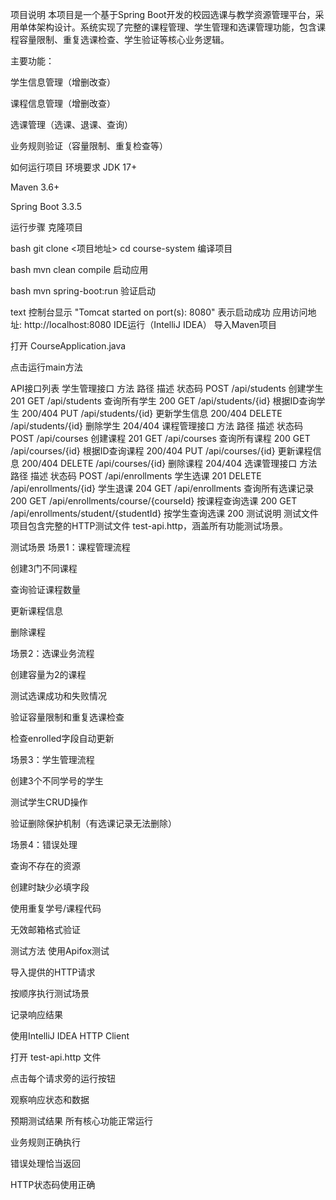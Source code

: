 项目说明
本项目是一个基于Spring Boot开发的校园选课与教学资源管理平台，采用单体架构设计。系统实现了完整的课程管理、学生管理和选课管理功能，包含课程容量限制、重复选课检查、学生验证等核心业务逻辑。

主要功能：

学生信息管理（增删改查）

课程信息管理（增删改查）

选课管理（选课、退课、查询）

业务规则验证（容量限制、重复检查等）

如何运行项目
环境要求
JDK 17+

Maven 3.6+

Spring Boot 3.3.5

运行步骤
克隆项目

bash
git clone <项目地址>
cd course-system
编译项目

bash
mvn clean compile
启动应用

bash
mvn spring-boot:run
验证启动

text
控制台显示 "Tomcat started on port(s): 8080" 表示启动成功
应用访问地址: http://localhost:8080
IDE运行（IntelliJ IDEA）
导入Maven项目

打开 CourseApplication.java

点击运行main方法

API接口列表
学生管理接口
方法	路径	描述	状态码
POST	/api/students	创建学生	201
GET	/api/students	查询所有学生	200
GET	/api/students/{id}	根据ID查询学生	200/404
PUT	/api/students/{id}	更新学生信息	200/404
DELETE	/api/students/{id}	删除学生	204/404
课程管理接口
方法	路径	描述	状态码
POST	/api/courses	创建课程	201
GET	/api/courses	查询所有课程	200
GET	/api/courses/{id}	根据ID查询课程	200/404
PUT	/api/courses/{id}	更新课程信息	200/404
DELETE	/api/courses/{id}	删除课程	204/404
选课管理接口
方法	路径	描述	状态码
POST	/api/enrollments	学生选课	201
DELETE	/api/enrollments/{id}	学生退课	204
GET	/api/enrollments	查询所有选课记录	200
GET	/api/enrollments/course/{courseId}	按课程查询选课	200
GET	/api/enrollments/student/{studentId}	按学生查询选课	200
测试说明
测试文件
项目包含完整的HTTP测试文件 test-api.http，涵盖所有功能测试场景。

测试场景
场景1：课程管理流程

创建3门不同课程

查询验证课程数量

更新课程信息

删除课程

场景2：选课业务流程

创建容量为2的课程

测试选课成功和失败情况

验证容量限制和重复选课检查

检查enrolled字段自动更新

场景3：学生管理流程

创建3个不同学号的学生

测试学生CRUD操作

验证删除保护机制（有选课记录无法删除）

场景4：错误处理

查询不存在的资源

创建时缺少必填字段

使用重复学号/课程代码

无效邮箱格式验证

测试方法
使用Apifox测试

导入提供的HTTP请求

按顺序执行测试场景

记录响应结果

使用IntelliJ IDEA HTTP Client

打开 test-api.http 文件

点击每个请求旁的运行按钮

观察响应状态和数据

预期测试结果
所有核心功能正常运行

业务规则正确执行

错误处理恰当返回

HTTP状态码使用正确

